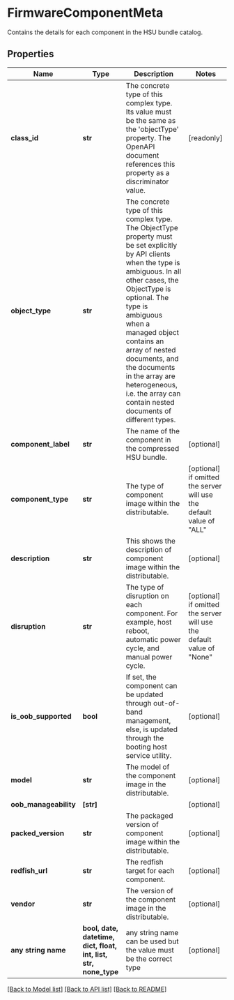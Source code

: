 # FirmwareComponentMeta

Contains the details for each component in the HSU bundle catalog.
## Properties
Name | Type | Description | Notes
------------ | ------------- | ------------- | -------------
**class_id** | **str** | The concrete type of this complex type. Its value must be the same as the &#39;objectType&#39; property. The OpenAPI document references this property as a discriminator value. | [readonly] 
**object_type** | **str** | The concrete type of this complex type. The ObjectType property must be set explicitly by API clients when the type is ambiguous. In all other cases, the  ObjectType is optional.  The type is ambiguous when a managed object contains an array of nested documents, and the documents in the array are heterogeneous, i.e. the array can contain nested documents of different types. | 
**component_label** | **str** | The name of the component in the compressed HSU bundle. | [optional] 
**component_type** | **str** | The type of component image within the distributable. | [optional]  if omitted the server will use the default value of "ALL"
**description** | **str** | This shows the description of component image within the distributable. | [optional] 
**disruption** | **str** | The type of disruption on each component. For example, host reboot, automatic power cycle, and manual power cycle. | [optional]  if omitted the server will use the default value of "None"
**is_oob_supported** | **bool** | If set, the component can be updated through out-of-band management, else, is updated through the booting host service utility. | [optional] 
**model** | **str** | The model of the component image in the distributable. | [optional] 
**oob_manageability** | **[str]** |  | [optional] 
**packed_version** | **str** | The packaged version of component image within the distributable. | [optional] 
**redfish_url** | **str** | The redfish target for each component. | [optional] 
**vendor** | **str** | The version of the component image in the distributable. | [optional] 
**any string name** | **bool, date, datetime, dict, float, int, list, str, none_type** | any string name can be used but the value must be the correct type | [optional]

[[Back to Model list]](../README.md#documentation-for-models) [[Back to API list]](../README.md#documentation-for-api-endpoints) [[Back to README]](../README.md)


